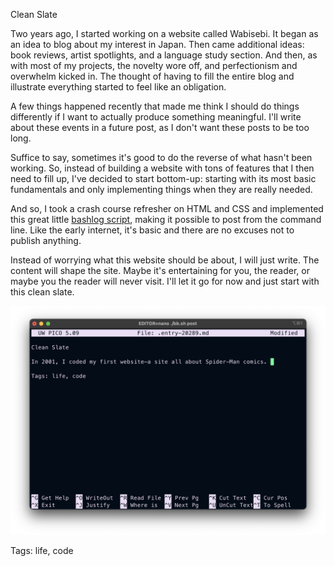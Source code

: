 Clean Slate

Two years ago, I started working on a website called Wabisebi. It began as an idea to blog about my interest in Japan. Then came additional ideas: book reviews, artist spotlights, and a language study section. And then, as with most of my projects, the novelty wore off, and perfectionism and overwhelm kicked in. The thought of having to fill the entire blog and illustrate everything started to feel like an obligation.

A few things happened recently that made me think I should do things differently if I want to actually produce something meaningful. I'll write about these events in a future post, as I don't want these posts to be too long.

Suffice to say, sometimes it's good to do the reverse of what hasn't been working. So, instead of building a website with tons of features that I then need to fill up, I've decided to start bottom-up: starting with its most basic fundamentals and only implementing things when they are really needed.

And so, I took a crash course refresher on HTML and CSS and implemented this great little [bashlog script](https://github.com/cfenollosa/bashblog), making it possible to post from the command line. Like the early internet, it's basic and there are no excuses not to publish anything.

Instead of worrying what this website should be about, I will just write. The content will shape the site. Maybe it's entertaining for you, the reader, or maybe you the reader will never visit. I'll let it go for now and just start with this clean slate.

![cleanslate](./img/pico-markdown.png)

Tags: life, code
